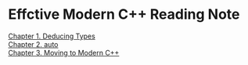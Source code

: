 # Effctive Modern C++ Reading Note
 [Chapter 1. Deducing Types](https://github.com/IrisLauuu/Effctive-CPP-Note/blob/main/Chapter1.md)  
 [Chapter 2. auto](https://github.com/IrisLauuu/Effctive-CPP-Note/blob/main/Chapter2.md)  
 [Chapter 3. Moving to Modern C++](https://github.com/IrisLauuu/Effctive-CPP-Note/blob/main/Chapter3.md)  
